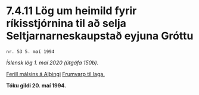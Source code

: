 # 7.4.11 Lög um heimild fyrir ríkisstjórnina til að selja Seltjarnarneskaupstað eyjuna Gróttu

`nr. 53 5. maí 1994`

_Íslensk lög 1. maí 2020 (útgáfa 150b)._

[Ferill málsins á Alþingi](https://www.althingi.is/thingstorf/thingmalalistar-eftir-thingum/ferill/?ltg=117&mnr=558)
[Frumvarp til laga.](https://www.althingi.is/altext/117/s/0871.html)

**Tóku gildi 20. maí 1994.**

